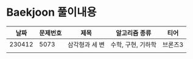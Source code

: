 # Baekjoon 풀이내용

| 날짜     | 문제번호 | 제목       | 알고리즘 종류     | 티어   |
| ------ | ---- | -------- | ----------- | ---- |
| 230412 | 5073 | 삼각형과 세 변 | 수학, 구현, 기하학 | 브론즈3 |
|        |      |          |             |      |
